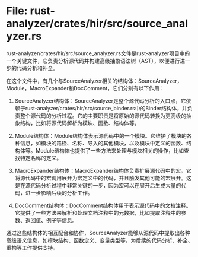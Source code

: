 # File: rust-analyzer/crates/hir/src/source_analyzer.rs

rust-analyzer/crates/hir/src/source_analyzer.rs文件是rust-analyzer项目中的一个关键文件，它负责分析源代码并构建高级抽象语法树（AST），以便进行进一步的代码分析和补全。

在这个文件中，有几个与SourceAnalyzer相关的结构体：SourceAnalyzer，Module，MacroExpander和DocComment，它们分别有以下作用：

1. SourceAnalyzer结构体：SourceAnalyzer是整个源代码分析的入口点，它依赖于rust-analyzer/crates/hir/src/source_binder.rs中的Binder结构体，并负责整个源代码的分析过程。它的主要职责是将原始的源代码转换为更高级的抽象结构，比如将源代码解析为模块、函数、结构体等。

2. Module结构体：Module结构体表示源代码中的一个模块。它维护了模块的各种信息，如模块的路径、名称、导入的其他模块，以及模块中定义的函数、结构体等。Module结构体也提供了一些方法来处理与模块相关的操作，比如查找特定名称的定义。

3. MacroExpander结构体：MacroExpander结构体负责扩展源代码中的宏。它将源代码中的宏调用展开为宏定义中的代码，并且触发其他可能的宏展开。这是在源代码分析过程中非常关键的一步，因为宏可以在展开后生成大量的代码，进一步影响后续的分析工作。

4. DocComment结构体：DocComment结构体用于表示源代码中的文档注释。它提供了一些方法来解析和处理文档注释中的元数据，比如提取注释中的参数、返回值、例子等信息。

通过这些结构体的相互配合和协作，SourceAnalyzer能够从源代码中提取出各种高级语义信息，如模块结构、函数定义、变量类型等，为后续的代码分析、补全、重构等工作提供支持。

